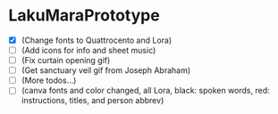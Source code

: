 # LakuMaraPrototype
- [x] (Change fonts to Quattrocento and Lora)
- [ ] (Add icons for info and sheet music)
- [ ] (Fix curtain opening gif)
- [ ] (Get sanctuary veil gif from Joseph Abraham)
- [ ] (More todos...)
- [ ] (canva fonts and color changed, all Lora, black: spoken words, red: instructions, titles, and person abbrev)
